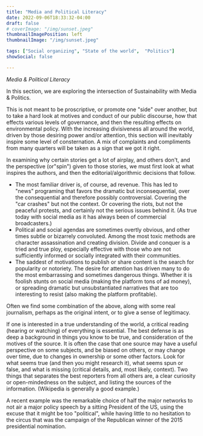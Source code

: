 ```yaml
---
title: "Media and Political Literacy"
date: 2022-09-06T18:33:32-04:00
draft: false
# coverImage: "/img/sunset.jpeg"
thumbnailImagePosition: left
thumbnailImage: "/img/sunset.jpeg"

tags: ["Social organizing", "State of the world",  "Politics"]
showSocial: false

---
```

*Media & Political Literacy*

In this section, we are exploring the intersection of Sustainability with Media & Politics.
<!--more-->
This is not meant to be proscriptive, or promote one "side" over another, but to take a hard look at motives and conduct of our public discourse, how that effects various levels of governance, and then the resulting effects on environmental policy. 
With the increasing divisiveness all around the world, driven by those desiring power and/or attention, this section will inevitably inspire some level of consternation.  A mix of complaints and compliments from many quarters will be taken as a sign that we got it right. 

In examining why certain stories get a lot of airplay, and others don't, and the perspective (or"spin") given to those stories, we must first look at what inspires the authors, and then the editorial/algorithmic decisions that follow.
* The most familiar driver is, of course, ad revenue. 
This has led to "news" programing that favors the dramatic but inconsequential, over the consequential and therefore possibly controversial.  Covering the "car crashes" but not the context.  Or covering the riots, but not the peaceful protests, and certainly not the serious issues behind it.   (As true today with social media as it has always been of commercial broadcasters.)
* Political and social agendas are sometimes overtly obvious, and other times subtle or bizarrely convoluted.  Among the most toxic methods are character assassination and creating division.  Divide and conquer is a tried and true ploy, especially effective with those who are not sufficiently informed or socially integrated with their communities. 
* The saddest of motivations to publish or share content is the search for popularity or notoriety.  The desire for attention has driven many to do the most embarrassing and sometimes dangerous things.  Whether it is foolish stunts on social media (making the platform tons of ad money), or spreading dramatic but unsubstantiated narratives that are too interesting to resist (also making the platform profitable).  

Often we find some combination of the above, along with some real journalism, perhaps as the original intent, or to give a sense of legitimacy.  

If one is interested in a true understanding of the world, a critical reading (hearing or watching) of everything is essential.  The best defense is as deep a background in things you know to be true, and consideration of the motives of the source.  It is often the case that one source may have a useful perspective on some subjects, and be biased on others, or may change over time, due to changes in ownership or some other factors.
Look for what seems true (and then you might research it), what seems spun or false, and what is missing (critical details, and, most likely, context).  Two things that separates the best reporters from all others are, a clear curiosity or open-mindedness on the subject, and listing the sources of the information.  (Wikipedia is generally a good example.)

A recent example was the remarkable choice of half the major networks to not air a major policy speech by a sitting President of the US, using the excuse that it might be too "political", while having little to no hesitation to the circus that was the campaign of the Republican winner of the 2015 presidential nomination. 
